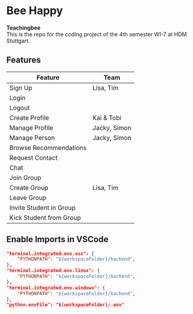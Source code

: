 # Bee Happy

__Teachingbee__  
This is the repo for the coding project of the 4th semester WI-7 at HDM Stuttgart.

## Features

Feature | Team
--- | ---
Sign Up | Lisa, Tim
Login | 
Logout | 
Create Profile | Kai & Tobi
Manage Profile | Jacky, Simon
Manage Person | Jacky, Simon
Browse Recommendations |
Request Contact |
Chat |
Join Group |
Create Group | Lisa, Tim
Leave Group |
Invite Student in Group |
Kick Student from Group |


## Enable Imports in VSCode

```json
"terminal.integrated.env.osx": {
    "PYTHONPATH": "${workspaceFolder}/backend",
},
"terminal.integrated.env.linux": {
    "PYTHONPATH": "${workspaceFolder}/backend",
},
"terminal.integrated.env.windows": {
    "PYTHONPATH": "${workspaceFolder}/backend",
},
"python.envFile": "${workspaceFolder}/.env"
```
